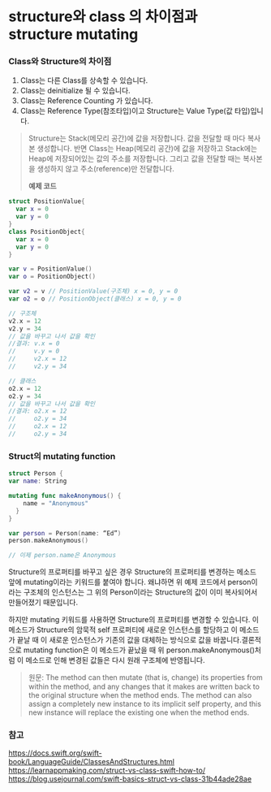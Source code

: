# structure와 class 의 차이점과 structure mutating

### Class와 Structure의 차이점
1. Class는 다른 Class를 상속할 수 있습니다. 
2. Class는 deinitialize 될 수 있습니다.
3. Class는 Reference Counting 가 있습니다.
4. Class는 Reference Type(참조타입)이고 Structure는 Value Type(값 타입)입니다.
 > Structure는 Stack(메모리 공간)에 값을 저장합니다. 값을 전달할 때 마다 복사본 생성합니다. 반면 Class는 Heap(메모리 공간)에 값을 저장하고 Stack에는 Heap에 저장되어있는 값의 주소를 저장합니다. 그리고 값을 전달할 때는 복사본을 생성하지 않고 주소(reference)만 전달합니다. 
 >
 > **예제 코드**
```swift
struct PositionValue{
  var x = 0
  var y = 0
}
class PositionObject{
  var x = 0
  var y = 0
}

var v = PositionValue()
var o = PositionObject()

var v2 = v // PositionValue(구조체) x = 0, y = 0
var o2 = o // PositionObject(클래스) x = 0, y = 0

// 구조체
v2.x = 12
v2.y = 34
// 값을 바꾸고 나서 값을 확인 
//결과: v.x = 0
//     v.y = 0
//     v2.x = 12
//     v2.y = 34

// 클래스
o2.x = 12
o2.y = 34
// 값을 바꾸고 나서 값을 확인
//결과: o2.x = 12
//     o2.y = 34
//     o2.x = 12
//     o2.y = 34
```

### Struct의 mutating function
```swift
struct Person {
var name: String

mutating func makeAnonymous() {
    name = "Anonymous"
  }
}

var person = Person(name: “Ed”)
person.makeAnonymous()

// 이제 person.name은 Anonymous

```
Structure의 프로퍼티를 바꾸고 싶은 경우 Structure의 프로퍼티를 변경하는 메소드 앞에 mutating이라는 키워드를 붙여야 합니다. 왜냐하면 위 예제 코드에서 person이라는 구조체의 인스턴스는 그 위의 Person이라는 Structure의 값이 이미 복사되어서 만들어졌기 때문입니다. 

하지만 mutating 키워드를 사용하면 Structure의 프로퍼티를 변경할 수 있습니다. 이 메소드가 Structure의 암묵적 self 프로퍼티에 새로운 인스턴스를 할당하고 이 메소드가 끝날 때 이 새로운 인스턴스가 기존의 값을 대체하는 방식으로 값을 바꿉니다.결론적으로 mutating function은 이 메소드가 끝났을 때 위 person.makeAnonymous()처럼 이 메소드로 인해 변경된 값들은 다시 원래 구조체에 반영됩니다. 

> 원문: The method can then mutate (that is, change) its properties from within the method, and any changes that it makes are written back to the original structure when the method ends. The method can also assign a completely new instance to its implicit self property, and this new instance will replace the existing one when the method ends.


### 참고 
https://docs.swift.org/swift-book/LanguageGuide/ClassesAndStructures.html
https://learnappmaking.com/struct-vs-class-swift-how-to/
https://blog.usejournal.com/swift-basics-struct-vs-class-31b44ade28ae

